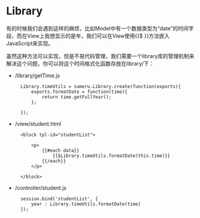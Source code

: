 # Library

有的时候我们会遇到这样的麻烦，比如Model中有一个数据类型为“date”的时间字段，而在View上我想显示的是年，我们可以在View使用{{$ }}方法嵌入JavaScript来实现。

虽然这种方法可以实现，但是不易代码管理，我们需要一个library库的管理机制来解决这个问题，你可以将这个时间格式化函数存放在library/下：

* /library/getTime.js

		Library.timeUtils = sumeru.Library.create(function(exports){	
			exports.formatDate = function(time){
				return time.getFullYear();
			};
			
		});

* /view/student.html

		<block tpl-id="studentList">
	
			<p> 
				{{#each data}}
					{{$Library.timeUtils.formatDate(this.time)}}
				{{/each}}			
			</p>
			
		</block>
		
* /controller/student.js


		session.bind('studentList', {
			year : Library.timeUtils.formatDate(time)
		});